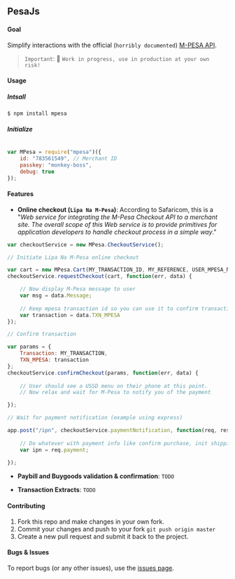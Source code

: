 ## PesaJs

#### Goal

Simplify interactions with the official (`horribly documented`) [M-PESA API](http://www.safaricom.co.ke/business/m-pesa/api).

> `Important`: :construction: `Work in progress, use in production at your own risk!` 

#### Usage

##### Intsall

```shell
$ npm install mpesa

```

##### Initialize

```javascript

var MPesa = require("mpesa")({
    id: "783561549", // Merchant ID
    passkey: "monkey-boss",
    debug: true
});

```



#### Features

- **Online checkout (`Lipa Na M-Pesa`)**: According to Safaricom, this is a "*Web service for integrating the M-Pesa 
Checkout API to a merchant site. The overall scope of this Web service is to provide primitives for application developers 
to handle checkout process in a simple way*."

```javascript
var checkoutService = new MPesa.CheckoutService();

// Initiate Lipa Na M-Pesa online checkout

var cart = new MPesa.Cart(MY_TRANSACTION_ID, MY_REFERENCE, USER_MPESA_NUMBER, AMOUNT, MY_CALLBACK_URL);
checkoutService.requestCheckout(cart, function(err, data) {

    // Now display M-Pesa message to user
    var msg = data.Message;
    
    // Keep mpesa transaction id so you can use it to confirm transaction.
    var transaction = data.TXN_MPESA
});

// Confirm transaction

var params = {
    Transaction: MY_TRANSACTION, 
    TXN_MPESA: transaction
};
checkoutService.confirmCheckout(params, function(err, data) {
    
    // User should see a USSD menu on their phone at this point.
    // Now relax and wait for M-Pesa to notify you of the payment

});

// Wait for payment notification (example using express)

app.post("/ipn", checkoutService.paymentNotification, function(req, res) {
    
    // Do whatever with payment info like confirm purchase, init shipping, send download link, etc.
    var ipn = req.payment;
   
});


```


- **Paybill and Buygoods validation &amp; confirmation**: `TODO`

- **Transaction Extracts**: `TODO`


#### Contributing

1. Fork this repo and make changes in your own fork.
2. Commit your changes and push to your fork `git push origin master`
3. Create a new pull request and submit it back to the project.


#### Bugs & Issues

To report bugs (or any other issues), use the [issues page](https://github.com/aksalj/pesajs/issues).
